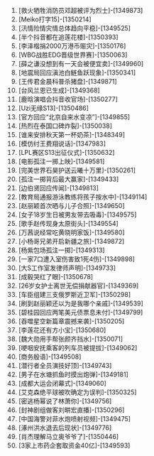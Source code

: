 
1. [救火牺牲消防员邓超被评为烈士]-[1349873]
1. [Meiko打字15]-[1350214]
1. [汛情险情灾情总体趋向平稳]-[1349525]
1. [半个抖音都在追莲花楼]-[1350393]
1. [李泽楷捐2000万港币赈灾]-[1350176]
1. [WBG战胜EDG晋级世界赛]-[1350063]
1. [薛之谦没想到有一天会被便宜卖]-[1349960]
1. [地震局回应滇池白鲢鱼跃现象]-[1350341]
1. [王传君金晨科普杀猪盘]-[1349871]
1. [台风兰恩已生成]-[1349368]
1. [鹿晗演唱会抖音收官场]-[1350277]
1. [Uzi无缘S13]-[1350486]
1. [官方回应“北京自来水变凉”]-[1349855]
1. [热烈在泰国口碑炸裂]-[1350038]
1. [谁来安排秋天第一杯奶茶]-[1348349]
1. [模仿纣王费翔说话]-[1347983]
1. [LPL赛区S13出征仪式]-[1350632]
1. [电影孤注一掷上映]-[1349581]
1. [完美世界石昊护送云曦十万里]-[1350261]
1. [孤注一掷背后最大赢家]-[1349433]
1. [边伯贤回应传闻]-[1349813]
1. [教育局通报游泳教练将孩子按水中]-[1349114]
1. [赵丽颖首次晒与儿子合照]-[1349650]
1. [女子18岁生日被男友带去吸毒]-[1349575]
1. [歌手赵传现身太原街头]-[1349554]
1. [万茜说经常吃黄晓明家饭]-[1349580]
1. [小杨哥兄弟开启新疆之旅]-[1349872]
1. [杨紫包场孤注一掷]-[1349313]
1. [一家7口遭入室伤害致1死4伤]-[1349898]
1. [大S工作室发律师声明]-[1349733]
1. [成毅哭红了眼]-[1350678]
1. [26岁女护士离世无偿捐献器官]-[1349369]
1. [车臣组建三支俄罗斯近卫军]-[1350298]
1. [刷到赵丽颖还以为是我哪个亲戚]-[1349539]
1. [碧桂园回应两笔美元债票息未付]-[1349799]
1. [吞噬星空新篇章震撼来袭]-[1350205]
1. [李莲花还有方小宝]-[1350680]
1. [魏大勋用手帮张颜齐挡水]-[1350071]
1. [哽咽安抚乘客的列车员被提拔]-[1349062]
1. [商务殷语]-[1349508]
1. [潜行者全员演技好顶]-[1349743]
1. [男子在水塘抓鱼时摸出炮弹]-[1349181]
1. [成都大运会闭幕式]-[1349060]
1. [艾克森绝平球被吹确定为误判]-[1350325]
1. [密逃杨幂说了林萧你]-[1349756]
1. [封神剧组做客刘畊宏直播]-[1350296]
1. [中国海警对菲水炮喷射视频]-[1349475]
1. [涿州洪水退去后现状]-[1349776]
1. [肖杰理解马立奥爷爷了]-[1350446]
1. [3家上市药企套取资金40亿]-[1349593]